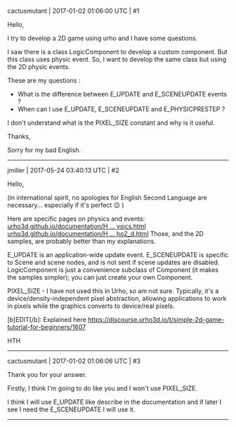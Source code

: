 cactusmutant | 2017-01-02 01:06:00 UTC | #1

Hello,

I try to develop a 2D game using urho and I have some questions.

I saw there is a class LogicComponent to develop a custom component. But this class uses physic event. So, I want to develop the same class but using the 2D physic events.

These are my questions :
 - What is the difference between E_UPDATE and E_SCENEUPDATE events ?
 - When can I use E_UPDATE, E_SCENEUPDATE and E_PHYSICPRESTEP ?

I don't understand what is the PIXEL_SIZE constant and why is it useful.

Thanks,

Sorry for my bad English.

-------------------------

jmiller | 2017-05-24 03:40:13 UTC | #2

Hello,

(in international spirit, no apologies for English Second Language are necessary... especially if it's perfect :wink: )

Here are specific pages on physics and events:
[urho3d.github.io/documentation/H ... ysics.html](http://urho3d.github.io/documentation/HEAD/_physics.html)
[urho3d.github.io/documentation/H ... ho2_d.html](http://urho3d.github.io/documentation/HEAD/_urho2_d.html)
Those, and the 2D samples, are probably better than my explanations.

E_UPDATE is an application-wide update event.
E_SCENEUPDATE is specific to Scene and scene nodes, and is not sent if scene updates are disabled.
LogicComponent is just a convenience subclass of Component (it makes the samples simpler); you can just create your own Component.

PIXEL_SIZE - I have not used this in Urho, so am not sure. Typically, it's a device/density-independent pixel abstraction, allowing applications to work in pixels while the graphics converts to device/real pixels.

[b]EDIT[/b]: Explained here https://discourse.urho3d.io/t/simple-2d-game-tutorial-for-beginners/1607

HTH

-------------------------

cactusmutant | 2017-01-02 01:06:06 UTC | #3

Thank you for your answer.

Firstly, I think I'm going to do like you and I won't use PIXEL_SIZE. 

I think I will use E_UPDATE like describe in the documentation and if later I see I need the E_SCENEUPDATE I will use it.

-------------------------

